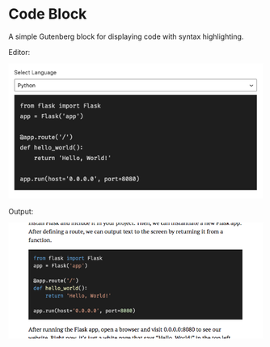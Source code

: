 # Code Block
A simple Gutenberg block for displaying code with syntax highlighting.

Editor:

![](editor.png)

Output:

![](rendered.png)
